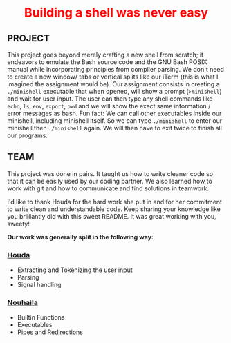 <h1 align="center"><font color="red">Building a shell was never easy</font></h1>

## PROJECT
This project goes beyond merely crafting a new shell from scratch; it endeavors to emulate the Bash source code and the GNU Bash POSIX manual while incorporating principles from compiler parsing.
We don't need to create a new window/ tabs or vertical splits like our iTerm (this is what I imagined the assignment would be).
Our assignment consists in creating a `./minishell` executable that when opened, will show a prompt (`>minishell`) and wait for user input.
The user can then type any shell commands like `echo`, `ls`, `env`, `export`, `pwd` and we will show the exact same information / error messages as bash.
Fun fact: We can call other executables inside our minishell, including minishell itself. So we can type `./minishell` to enter our minishell then `./minishell` again.
We will then have to exit twice to finish all our programs.

## TEAM
This project was done in pairs. It taught us how to write cleaner code so that it can be easily used by our coding partner. We also learned how to work with git and how to communicate and find solutions in teamwork.

I'd like to thank Houda for the hard work she put in and for her commitment to write clean and understandable code. Keep sharing your knowledge like you brilliantly did with this sweet README. It was great working with you, sweety!

**Our work was generally split in the following way:**
### [Houda](https://github.com/hobenaba)
- Extracting and Tokenizing the user input
- Parsing
- Signal handling
### [Nouhaila](https://github.com/nouhaerr)
- Builtin Functions
- Executables
- Pipes and Redirections
